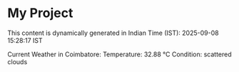 # My Project

This content is dynamically generated in Indian Time (IST): 2025-09-08 15:28:17 IST


Current Weather in Coimbatore:
Temperature: 32.88 °C
Condition: scattered clouds
